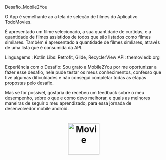 Desafio_Mobile2You

O App é semelhante ao a tela de seleção de filmes do Aplicativo TodoMovies.

É apresentado um filme selecionado, a sua quantidade de curtidas, e a quantidade de filmes assistidos de todos que são listados como filmes similares.
Também é apresentado a quantidade de filmes simliares, através de uma lista que é consumida da API.

Linguagems : Kotlin
Libs: Retrofit, Glide, RecyclerView
API: themoviedb.org



Experiência com o Desafio: Sou grato a Mobile2You por me oportunizar a fazer esse desafio, nele pude testar os meus conhecimentos, confesso que tive algumas dificuldades e não consegui completar todas as etapas propostas pelo desafio.

Mas se for possível, gostaria de recebeu um feedback sobre o meu desempenho, sobre o que e como devo melhorar, e quais as melhores maneiras de seguir o meu aprendizado, para essa jornada de desenvolvedor mobile android.


<h1 align="center">
<img alt="Movie" title="#Movie" src="./app/src/main/res/mipmap-xxxhdpi/ic_launcher.png" width="100px">


